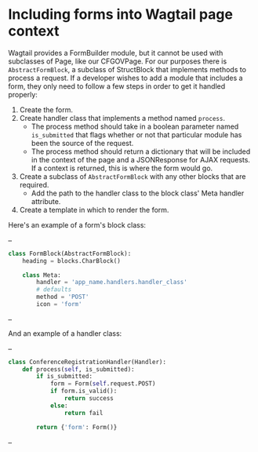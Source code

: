 # Including forms into Wagtail page context

Wagtail provides a FormBuilder module, but it cannot be used with subclasses of Page, like our CFGOVPage. For our purposes there is `AbstractFormBlock`, a subclass of StructBlock that implements methods to process a request. If a developer wishes to add a module that includes a form, they only need to follow a few steps in order to get it handled properly:

1. Create the form.
2. Create handler class that implements a method named `process`.
    - The process method should take in a boolean parameter named `is_submitted` that flags whether or not that particular module has been the source of the request.
    - The process method should return a dictionary that will be included in the context of the page and a JSONResponse for AJAX requests. If a context is returned, this is where the form would go.
3. Create a subclass of `AbstractFormBlock` with any other blocks that are required.
    - Add the path to the handler class to the block class' Meta handler attribute.
4. Create a template in which to render the form.

Here's an example of a form's block class:
```python
…

class FormBlock(AbstractFormBlock):
    heading = blocks.CharBlock()

    class Meta:
        handler = 'app_name.handlers.handler_class'
        # defaults
        method = 'POST'
        icon = 'form'

…
```

And an example of a handler class:
```python
…

class ConferenceRegistrationHandler(Handler):
    def process(self, is_submitted):
        if is_submitted:
            form = Form(self.request.POST)
            if form.is_valid():
                return success
            else:
                return fail

        return {'form': Form()}

…
```
